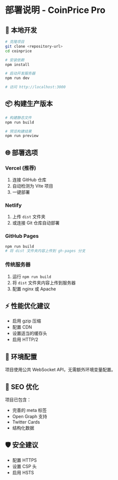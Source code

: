 # 部署说明 - CoinPrice Pro

## 🚀 本地开发

```bash
# 克隆项目
git clone <repository-url>
cd coinprice

# 安装依赖
npm install

# 启动开发服务器
npm run dev

# 访问 http://localhost:3000
```

## 📦 构建生产版本

```bash
# 构建静态文件
npm run build

# 预览构建结果
npm run preview
```

## 🌐 部署选项

### Vercel (推荐)
1. 连接 GitHub 仓库
2. 自动检测为 Vite 项目
3. 一键部署

### Netlify
1. 上传 `dist` 文件夹
2. 或连接 Git 仓库自动部署

### GitHub Pages
```bash
npm run build
# 将 dist 文件夹内容上传到 gh-pages 分支
```

### 传统服务器
1. 运行 `npm run build`
2. 将 `dist` 文件夹内容上传到服务器
3. 配置 nginx 或 Apache

## ⚡ 性能优化建议

- 启用 gzip 压缩
- 配置 CDN
- 设置适当的缓存头
- 启用 HTTP/2

## 🔧 环境配置

项目使用公共 WebSocket API，无需额外环境变量配置。

## 📱 SEO 优化

项目已包含：
- 完善的 meta 标签
- Open Graph 支持
- Twitter Cards
- 结构化数据

## 🛡️ 安全建议

- 配置 HTTPS
- 设置 CSP 头
- 启用 HSTS 